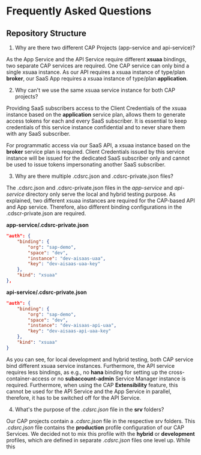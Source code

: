 # Frequently Asked Questions

## Repository Structure

1. Why are there two different CAP Projects (app-service and api-service)?
   
As the App Service and the API Service require different **xsuaa** bindings, two separate CAP services are required. One CAP service can only bind a single xsuaa instance. As our API requires a xsuaa instance of type/plan **broker**, our SaaS App requires a xsuaa instance of type/plan **application**. 


2. Why can't we use the same xsuaa service instance for both CAP projects?

Providing SaaS subscribers access to the Client Credentials of the xsuaa instance based on the **application** service plan, allows them to generate access tokens for each and every SaaS subscriber. It is essential to keep credentials of this service instance confidential and to never share them with any SaaS subscriber.

For programmatic access via our SaaS API, a xsuaa instance based on the **broker** service plan is required. Client Credentials issued by this service instance will be issued for the dedicated SaaS subscriber only and cannot be used to issue tokens impersonating another SaaS subscriber. 


3. Why are there multiple .cdsrc.json and .cdsrc-private.json files?

The .cdsrc.json and .cdsrc-private.json files in the *app-service* and *api-service* directory only serve the local and hybrid testing purpose. As explained, two different xsuaa instances are required for the CAP-based API and App service. Therefore, also different binding configurations in the .cdscr-private.json are required. 

**app-service/.cdsrc-private.json**

```json
"auth": {
    "binding": {
        "org": "sap-demo",
        "space": "dev",
        "instance": "dev-aisaas-uaa",
        "key": "dev-aisaas-uaa-key"
    },
    "kind": "xsuaa"
},
```

**api-service/.cdsrc-private.json**

```json
"auth": {
    "binding": {
        "org": "sap-demo",
        "space": "dev",
        "instance": "dev-aisaas-api-uaa",
        "key": "dev-aisaas-api-uaa-key"
    },
    "kind": "xsuaa"
}
```

As you can see, for local development and hybrid testing, both CAP service bind different xsuaa service instances. Furthermore, the API service requires less bindings, as e.g., no **hana** binding for setting up the cross-container-access or no **subaccount-admin** Service Manager instance is required. Furthermore, when using the CAP **Extensibility** feature, this cannot be used for the API Service and the App Service in parallel, therefore, it has to be switched off for the API Service. 


4. What's the purpose of the *.cdsrc.json* file in the **srv** folders? 

Our CAP projects contain a *.cdsrc.json* file in the respective srv folders. This *.cdsrc.json* file contains the **production** profile configuration of our CAP Services. We decided not to mix this profile with the **hybrid** or **development** profiles, which are defined in separate *.cdsrc.json* files one level up. While this 


